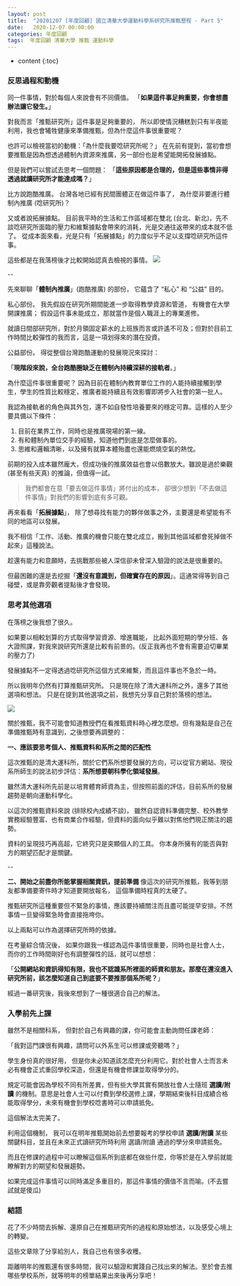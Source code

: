 ```yaml
---
layout: post
title:  "20201207 [年度回顧] 國立清華大學運動科學系研究所推甄歷程 - Part 5"
date:   2020-12-07 00:00:00
categories: 年度回顧
tags:  年度回顧 清華大學 推甄 運動科學
---
```



* content
{:toc}


### 反思過程和動機
同一件事情，對於每個人來說會有不同價值。
「**如果這件事足夠重要，你會想盡辦法讓它發生。**」

對我而言「推甄研究所」這件事是足夠重要的，
所以即使情況糟糕到只有半夜能利用，我也會犧牲健康來準備推甄，但為什麼這件事很重要呢？

也許可以檢視當初的動機：「為什麼我要唸研究所呢？」
在先前有提到，當初會想要推甄是因為想透過體制內資源來推廣，另一部份也是希望能開拓發展據點。

但是我們可以嘗試去思考一個問題：
「**這些原因都是合理的，但是這些事情非得透過就讀研究所才能達成嗎？**」

比方說跑酷推廣。
台灣各地已經有民間團體正在做這件事了，
為什麼非要進行體制內推廣 (唸研究所)？

又或者說拓展據點。
目前我平時的生活和工作區域都在雙北 (台北、新北)，先不談唸研究所面臨的壓力和維繫據點會帶來的消耗，光是交通往返帶來的成本就不低了。
從成本面來看，光是只有「拓展據點」的力度似乎不足以支撐唸研究所這件事。

這些都是在我落榜後才比較開始認真去檢視的事情。
![](https://i.imgur.com/zZlSnGO.jpg)


--


先來聊聊「**體制內推廣**」(跑酷推廣) 的部份，
它蘊含了 “私心” 和 “公益” 目的。

私心部份。
我先假設在研究所期間能進一步取得教學資源和管道，
有機會在大學開課推廣；
假設這件事未能成立，那就當作是個人職涯上的專業進修。

就讀日間部研究所，對於月領固定薪水的上班族而言或許遙不可及；但對於目前工作時間比較彈性的我而言，這是一項划得來的潛在投資。


公益部份。
得從整個台灣跑酷運動的發展現況來探討：

「**現階段來說，全台跑酷圈缺乏在體制內持續深耕的接軌者**。」

為什麼這件事很重要呢？
因為目前在體制內教育單位工作的人能持續接觸到學生，學生的性質比較穩定，推廣者能持續且有效影響即將步入社會的第一批人。

我認為接軌者的角色與其外包，還不如自發性培養要來的穩定可靠。這樣的人至少要具備以下條件：
1. 目前在業界工作，同時也是推廣現場的第一線。
2. 有和體制內單位交手的經驗，知道他們到底是怎麼做事的。
3. 思維和邏輯清晰，以及擁有就算本體殆盡也還能燃燒空氣的熱忱。

前期的投入成本雖然龐大，但成功後的推廣效益也會以倍數放大。雖說是過於樂觀 (甚至有些天真) 的推論，但值得一試。

> 我們都會在意「要去做這件事情」將付出的成本，
卻很少想到「不去做這件事情」對我們的影響到底有多可觀。


再來看看「**拓展據點**」，
除了想尋找有能力的夥伴做事之外，主要還是希望能有不同的地區可以發展。

我不相信「工作、活動、推廣的機會只能在雙北成立，搬到其他區域都會死掉做不起來」這種說法。

趁還有能力和意願時，去挑戰那些被人深信卻未曾深入驗證的說法是很重要的。


但最困難的還是去挖掘「**還沒有意識到，但確實存在的原因**」。這通常得等到自己碰壁，或是靠旁觀者提點後才會發現。




### 思考其他選項
在落榜之後我想了很久。

如果要以相較划算的方式取得學習資源、增進職能，
比起外面短期的學分班、各大證照課，對我來說研究所還是比較有前景的。(反正我再也不會有需要迫切畢業的壓力了)

發展據點不一定得透過唸研究所這個方式來維繫，而且這件事也不急於一時。

所以我明年仍然有打算推甄研究所。
只是現在除了清大運科所之外，還多了其他選項和想法。
只是在提到其他選項之前，我想先分享自己對於落榜的想法。

![](https://i.imgur.com/Jjpbla6.jpg)

關於推甄，我不可能會知道教授們在看推甄資料時心裡怎麼想。但有幾點是自己在準備推甄時有意識到，之後想要再調整的：

**一、應該要思考個人、推甄資料和系所之間的匹配性**

這次推甄的是清大運科所，關於它們系所想要發展的方向，可以從官方網站、現役系所師生的說法初步評估：**系所想要朝科學化領域發展**。

雖然清大運科所先前是以培育體育師資為主，但按照前面的評估，目前系所的發展趨勢是朝向運動科學化。

以這次的推甄資料來說 (排除校內成績不談)，
雖然自認資料準備完整、校外教學實務經驗豐富、也有商業合作經驗，但資料的面向似乎難以對焦他們現正關注的趨勢。

資料的呈現技巧再高超，它終究只是突顯個人的工具。
你本身所擁有的能否與對方的期望匹配才是關鍵。

--

**二、開始之前盡你所能掌握相關資訊，提前準備**
像這次的研究所推甄，我等到朋友都準備要寄件時才知道要開放報名，
這個準備時程真的太硬了。

推甄研究所這種重要但不緊急的事情，應該要持續關注而且盡可能提早安排。不然事情一旦變得緊急時會直接拖垮你。

以上兩點可以作為選擇研究所時的依據。

在考量綜合情況後，
如果你跟我一樣認為這件事情很重要，同時也是社會人士，而你的工作時間剛好也有調整彈性的話，就可以想想：

「**公開網站和資訊得知有限，我也不認識系所裡面的師資和朋友。那麼在還沒進入研究所前，該怎麼知道自己到底要不要推那個系所呢？**」

經過一番研究後，我後來想到了一種很適合自己的解法。


### 入學前先上課
雖然不是相關科系，
但對於自己有興趣的課，你可能會主動詢問任課老師：

「我對這門課很有興趣，請問可以外系生可以修課或旁聽嗎？」

學生身份真的很好用，
但是你未必知道該怎麼充分利用它。對於社會人士而言未必有機會正式重回學校深造，但還是有機會修課並取得學分的。

規定可能會因為學校不同有所差異，但有些大學其實有開放社會人士隨班 **選讀/附讀** 的機制。意思是社會人士可以付費到學校選修上課，學期結束後科目成績合格能取得學分，未來有機會到學校唸書時可以申請抵免。

這個解法太完美了。

利用這個機制，
我可以在明年推甄開始前去想要報考的學校申請 **選讀/附讀** 某些關鍵科目，並且在未來正式讀研究所時利用 選讀/附讀 通過的學分來申請抵免。

而且在修課的過程中可以瞭解這個系所到底都在做些什麼，你等於是在入學前就能瞭解對方的期望和發展趨勢。

如果完成這件事情可以同時滿足多重目的，那這件事情的價值不言而喻。(不去嘗試就是傻瓜)


### 結語
花了不少時間去拆解、還原自己在推甄研究所的過程和原始想法，以及感受心境上的轉變。

這些文章除了分享給別人，我自己也有很多收穫。

距離明年的推甄還有很多時間，我可以驗證和實踐自己找出來的解法。至於會去推哪些學校系所，就等明年的榜單結果出來後再分享吧！